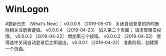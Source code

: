 # WinLogon

#更新日志	（What's New）：
v0.0.0.5	（2019-05-01）
	关闭自动登录的同时删除相关注册表键值。
v0.0.0.4	（2019-04-23）
	加入第二个页面；
	请求管理员权限。
v0.0.0.3	（2019-04-22）
	增加第三个按钮。
v0.0.0.2	（2019-04-22）
	使得选中关闭自动登录后立即退出。
v0.0.0.1	（2019-04-22）
	准备阶段，创建第一个页面。